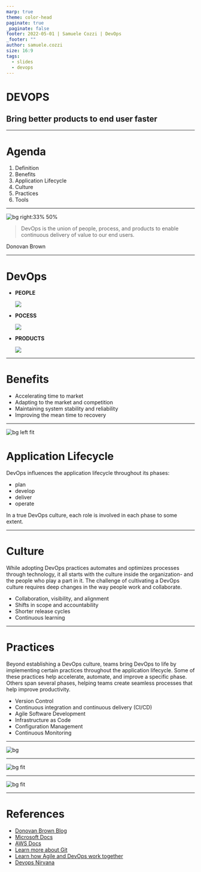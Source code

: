 ```yaml
---
marp: true
theme: color-head
paginate: true
_paginate: false
footer: 2022-05-01 | Samuele Cozzi | DevOps
_footer: ""
author: samuele.cozzi
size: 16:9
tags:
  - slides
  - devops
---
```


<!-- _class: 'lead' -->

# DEVOPS

## Bring better products to end user faster

---
# Agenda
1. Definition
1. Benefits
1. Application Lifecycle
1. Culture
1. Practices
1. Tools

---

<!-- _class: 'vertical-center' -->

![bg right:33% 50%](../attachments/Pasted%20image%2020220503140859.png)

>DevOps is the union of people, process, and products to enable continuous delivery of value to our end users.

Donovan Brown

---
<!-- _class: 'box-flex box-center' -->

# DevOps

- **PEOPLE**	

	![](../attachments/Pasted%20image%2020220503154445.png)
	
- **POCESS**

	![](../attachments/Pasted%20image%2020220503154455.png)

- **PRODUCTS**

	![](../attachments/Pasted%20image%2020220503154501.png) 

---
<!-- _class: 'box-flex  box-center' -->
# Benefits

- Accelerating time to market
- Adapting to the market and competition
- Maintaining system stability and reliability
- Improving the mean time to recovery

---
<!-- _footer: '' -->

![bg left fit](../attachments/Pasted%20image%2020220411233411.png)

# Application Lifecycle

DevOps influences the application lifecycle throughout its phases:

- plan 
- develop 
- deliver
- operate

In a true DevOps culture, each role is involved in each phase to some extent.

---
<!-- _class: 'box-flex box-center' -->
<!-- _footer: '' -->

# Culture

While adopting DevOps practices automates and optimizes processes through technology, it all starts with the culture inside the organization- and the people who play a part in it. The challenge of cultivating a DevOps culture requires deep changes in the way people work and collaborate.

- Collaboration, visibility, and alignment
- Shifts in scope and accountability
- Shorter release cycles
- Continuous learning

---
<!-- _class: 'box-flex box-center' -->
<!-- _footer: '' -->

# Practices

Beyond establishing a DevOps culture, teams bring DevOps to life by implementing certain practices throughout the application lifecycle. Some of these practices help accelerate, automate, and improve a specific phase. Others span several phases, helping teams create seamless processes that help improve productivity.

- Version Control
- Continuous integration and continuous delivery (CI/CD)
- Agile Software Development
- Infrastructure as Code
- Configuration Management
- Continuous Monitoring

---

![bg](../attachments/20220505003807.png)  

---

![bg fit](../attachments/20220602162319.png)  

---

![bg fit](../attachments/20220602162359.png)  

---

# References

- [Donovan Brown Blog](http://www.donovanbrown.com/post/what-is-devops)
- [Microsoft Docs](https://azure.microsoft.com/en-gb/overview/what-is-devops/#devops-overview)
- [AWS Docs](https://aws.amazon.com/devops/what-is-devops/)
- [Learn more about Git](https://guides.github.com/introduction/git-handbook/)
- [Learn how Agile and DevOps work together](https://azure.microsoft.com/en-us/overview/devops-vs-agile/)
- [Devops Nirvana](https://devblogs.microsoft.com/premier-developer/devops-nirvana-part-1/)
